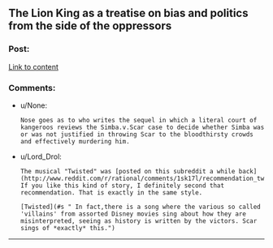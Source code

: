 ## The Lion King as a treatise on bias and politics from the side of the oppressors

### Post:

[Link to content](http://www.reddit.com/r/FanTheories/comments/1v4zfy/the_lion_king_may_not_be_what_you_thought_it_was/)

### Comments:

- u/None:
  ```
  Nose goes as to who writes the sequel in which a literal court of kangeroos reviews the Simba.v.Scar case to decide whether Simba was or was not justified in throwing Scar to the bloodthirsty crowds and effectively murdering him.
  ```

- u/Lord_Drol:
  ```
  The musical "Twisted" was [posted on this subreddit a while back](http://www.reddit.com/r/rational/comments/1sk17l/recommendation_twisted_the_untold_story_of_a/). If you like this kind of story, I definitely second that recommendation. That is exactly in the same style.

  [Twisted](#s " In fact,there is a song where the various so called 'villains' from assorted Disney movies sing about how they are misinterpreted, seeing as history is written by the victors. Scar sings of *exactly* this.")
  ```

---

